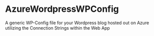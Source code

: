# AzureWordpressWPConfig
A generic WP-Config file for your Wordpress blog hosted out on Azure utilizing the Connection Strings within the Web App
